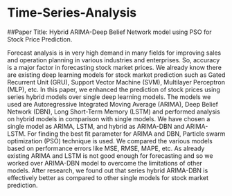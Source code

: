 # Time-Series-Analysis

##Paper Title: Hybrid ARIMA-Deep Belief Network model using PSO for Stock Price Prediction.

Forecast analysis is in very high demand in many fields for improving sales and operation planning in various industries and enterprises. So, accuracy is a major factor in forecasting stock market prices. We already know there are existing deep learning models for stock market prediction such as Gated Recurrent Unit (GRU), Support Vector Machine (SVM), Multilayer Perceptron (MLP), etc. In this paper, we enhanced the prediction of stock prices using series hybrid models over single deep learning models. The models we used are Autoregressive Integrated Moving Average (ARIMA), Deep Belief Network (DBN), Long Short-Term Memory (LSTM) and performed analysis on hybrid models in comparison with single models. We have chosen a single model as ARIMA, LSTM, and hybrid as ARIMA-DBN and ARIMA-LSTM. For finding the best fit parameter for ARIMA and DBN, Particle swarm optimization (PSO) technique is used. We compared the various models based on performance errors like MSE, RMSE, MAPE, etc. As already existing ARIMA and LSTM is not good enough for forecasting and so we worked over ARIMA-DBN model to overcome the limitations of other models. After research, we found out that series hybrid ARIMA-DBN is effectively better as compared to other single models for stock market prediction.
